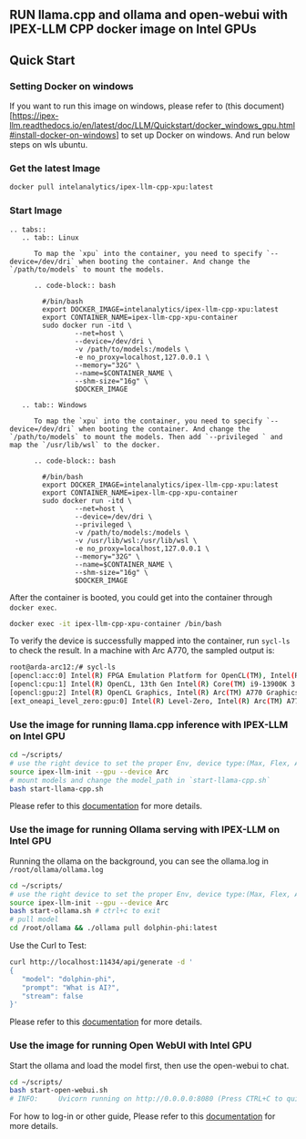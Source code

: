 ## RUN llama.cpp and ollama and open-webui with IPEX-LLM CPP docker image on Intel GPUs

## Quick Start

### Setting Docker on windows
If you want to run this image on windows, please refer to (this document)[https://ipex-llm.readthedocs.io/en/latest/doc/LLM/Quickstart/docker_windows_gpu.html#install-docker-on-windows] to set up Docker on windows. And run below steps on wls ubuntu.

### Get the latest Image
```bash
docker pull intelanalytics/ipex-llm-cpp-xpu:latest
```

### Start Image

```eval_rst
.. tabs::
   .. tab:: Linux

      To map the `xpu` into the container, you need to specify `--device=/dev/dri` when booting the container. And change the `/path/to/models` to mount the models.

      .. code-block:: bash

        #/bin/bash
        export DOCKER_IMAGE=intelanalytics/ipex-llm-cpp-xpu:latest
        export CONTAINER_NAME=ipex-llm-cpp-xpu-container
        sudo docker run -itd \
                --net=host \
                --device=/dev/dri \
                -v /path/to/models:/models \
                -e no_proxy=localhost,127.0.0.1 \
                --memory="32G" \
                --name=$CONTAINER_NAME \
                --shm-size="16g" \
                $DOCKER_IMAGE
   
   .. tab:: Windows

      To map the `xpu` into the container, you need to specify `--device=/dev/dri` when booting the container. And change the `/path/to/models` to mount the models. Then add `--privileged ` and map the `/usr/lib/wsl` to the docker.

      .. code-block:: bash

        #/bin/bash
        export DOCKER_IMAGE=intelanalytics/ipex-llm-cpp-xpu:latest
        export CONTAINER_NAME=ipex-llm-cpp-xpu-container
        sudo docker run -itd \
                --net=host \
                --device=/dev/dri \
                --privileged \
                -v /path/to/models:/models \
                -v /usr/lib/wsl:/usr/lib/wsl \
                -e no_proxy=localhost,127.0.0.1 \
                --memory="32G" \
                --name=$CONTAINER_NAME \
                --shm-size="16g" \
                $DOCKER_IMAGE

```


After the container is booted, you could get into the container through `docker exec`.

```bash
docker exec -it ipex-llm-cpp-xpu-container /bin/bash
```

To verify the device is successfully mapped into the container, run `sycl-ls` to check the result. In a machine with Arc A770, the sampled output is:

```bash
root@arda-arc12:/# sycl-ls
[opencl:acc:0] Intel(R) FPGA Emulation Platform for OpenCL(TM), Intel(R) FPGA Emulation Device 1.2 [2023.16.7.0.21_160000]
[opencl:cpu:1] Intel(R) OpenCL, 13th Gen Intel(R) Core(TM) i9-13900K 3.0 [2023.16.7.0.21_160000]
[opencl:gpu:2] Intel(R) OpenCL Graphics, Intel(R) Arc(TM) A770 Graphics 3.0 [23.17.26241.33]
[ext_oneapi_level_zero:gpu:0] Intel(R) Level-Zero, Intel(R) Arc(TM) A770 Graphics 1.3 [1.3.26241]
```


### Use the image for running llama.cpp inference with IPEX-LLM on Intel GPU

```bash
cd ~/scripts/
# use the right device to set the proper Env, device type:(Max, Flex, Arc, iGPU)
source ipex-llm-init --gpu --device Arc
# mount models and change the model_path in `start-llama-cpp.sh`
bash start-llama-cpp.sh
```

Please refer to this [documentation](https://ipex-llm.readthedocs.io/en/latest/doc/LLM/Quickstart/llama_cpp_quickstart.html) for more details.


### Use the image for running Ollama serving with IPEX-LLM on Intel GPU

Running the ollama on the background, you can see the ollama.log in `/root/ollama/ollama.log`
```bash
cd ~/scripts/
# use the right device to set the proper Env, device type:(Max, Flex, Arc, iGPU)
source ipex-llm-init --gpu --device Arc
bash start-ollama.sh # ctrl+c to exit
# pull model
cd /root/ollama && ./ollama pull dolphin-phi:latest
```

Use the Curl to Test:
```bash
curl http://localhost:11434/api/generate -d '
{ 
   "model": "dolphin-phi", 
   "prompt": "What is AI?", 
   "stream": false
}'
```

Please refer to this [documentation](https://ipex-llm.readthedocs.io/en/latest/doc/LLM/Quickstart/ollama_quickstart.html#pull-model) for more details.


### Use the image for running Open WebUI with Intel GPU

Start the ollama and load the model first, then use the open-webui to chat.
```bash
cd ~/scripts/
bash start-open-webui.sh
# INFO:     Uvicorn running on http://0.0.0.0:8080 (Press CTRL+C to quit)
```

For how to log-in or other guide, Please refer to this [documentation](https://ipex-llm.readthedocs.io/en/latest/doc/LLM/Quickstart/open_webui_with_ollama_quickstart.html) for more details.
